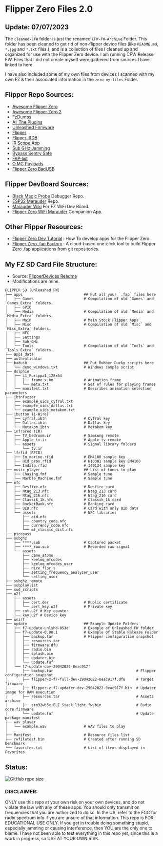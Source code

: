 # Flipper Zero Files 2.0

## Update: 07/07/2023

The `cleaned-CFW` folder is just the renamed `CFW-FW-Archive` Folder. This folder has been cleaned to get rid of non-flipper device files (like `README.md`, `*.jpg` and `*.txt` files.), and is a collection of files I cleaned up and organized for use with the Flipper Zero device. I am running CFW Release FW. Files that I did not create myself were gathered from sources I have linked to here.

I have also included some of my own files from devices I scanned with my own FZ & their associated information in the `zero-my-files` Folder.

## Flipper Repo Sources: 

 - [Awesome Flipper Zero](https://github.com/djsime1/awesome-flipperzero)
 - [Awesome Flipper Zero 2](https://github.com/CyberSecurityUP/awesome-flipperzero2)
 - [FzDumps](https://github.com/Z3BRO/FzDumps)
 - [All The Plugins](https://github.com/xMasterX/all-the-plugins)
 - [Unleashed Firmware](https://github.com/DarkFlippers/unleashed-firmware)
 - [Flipper](https://github.com/UberGuidoZ/Flipper)
 - [Flipper IRDB](https://github.com/UberGuidoZ/Flipper-IRDB)
 - [IR Scope App](https://github.com/kallanreed/unleashed-firmware/releases/tag/v1.0.0.0)
 - [Sub GHz Jamming](https://github.com/SHUR1K-N/Flipper-Zero-Sub-GHz-Jamming-Files)
 - [Bypass Sentry Safe](https://github.com/H4ckd4ddy/bypass-sentry-safe)
 - [FAP-list](https://github.com/playmean/fap-list)
 - [O.MG Payloads](https://github.com/hak5/omg-payloads)
 - [Flipper Zero BadUSB](https://github.com/I-Am-Jakoby/Flipper-Zero-BadUSB)

## Flipper DevBoard Sources:

 - [Black Magic Probe](https://github.com/blackmagic-debug/blackmagic) Debugger Repo.
 - [ESP32 Marauder](https://github.com/justcallmekoko/ESP32Marauder) Repo.
 - [Marauder Wiki](https://github.com/justcallmekoko/ESP32Marauder/wiki/flipper-zero) For FZ WiFi Dev Board.
 - [Flipper Zero WiFi Marauder](https://github.com/0xchocolate/flipperzero-wifi-marauder) Companion App.

## Other Flipper Resources:
 
 - [Flipper Zero Dev Tutorial](https://github.com/m1ch3al/flipper-zero-dev-tutorial/tree/main) : How To develop apps for the Flipper Zero.
 - [Flipper Zero .fap Factory](https://flipc.org/build) : A cloud-based one-click tool to build Flipper Zero .fap applications from git repositories.

## My FZ SD Card File Structure:

 - Source: [FlipperDevices Readme](https://github.com/flipperdevices/flipperzero-sd-card-examples/blob/dev/README.md)
 - Modifications are mine.

```
FLIPPER SD (Unleashed FW)
├── apps                            ## Put all your `.fap` files here
│   ├── Games                       # Compilation of old `Games` and `Games_Extra` folders.
│   ├── GPIO
│   ├── Media                       # Compilation of old `Media` and `Media_Extra` folders.
│   ├── Main                        # Main Stock Flipper Apps
│   ├── Misc                        # Compilation of old `Misc` and `Misc_Extra` folders.
│   ├── NFC                         
│   ├── Settings
│   ├── Sub-GHz
│   └── Tools                       # Compilation of old `Tools` and `Tools_Extra` folders.
├── apps_data
├── authenticator
├── badusb                          ## Put Rubber Ducky scripts here
│   └── demo_windows.txt            # Windows sample script
├── dolphin
│   ├── L1_Furippa1_128x64
│   │   ├── frame_x.bm              # Animation frame
│   │   └── meta.txt                # Set of rules for playing frames
│   └── manifest.txt                # Describes animation selection parameters
├── ibtnfuzzer
│   ├── example_uids_cyfral.txt
│   ├── example_uids_dallas.txt
│   └── example_uids_metakom.txt
├── ibutton (1-Wire)
│   ├── Cyfral.ibtn                 # Cyfral key
│   ├── Dallas.ibtn                 # Dallas key
│   └── Metakom.ibtn                # Metakom key
├── infrared (IR)
│   ├── TV_bedroom.ir               # Samsung remote
│   ├── Apple_tv.ir                 # Apple tv remote
│   └── assets                      # Signal library folders
│       └── tv.ir
├── lfrfid (RFID)
│   ├── Em_marine.rfid              # EM4100 sample key 
│   ├── Hid_prox.rfid               # H10301 sample key EM4100
│   └── Indala.rfid                 # I40134 sample key
├── music_player                    ## List of tunes to play
│   ├── Chasing.fmf                 # Sample tune
│   └── Marble_Machine.fmf          # Sample tune
├── nfc
│   ├── Desfire.nfc                 # Desfire card
│   ├── Ntag_213.nfc                # Ntag_213 card
│   ├── Ntag_216.nfc                # Ntag_216 card
│   ├── Classik_1k.nfc              # Classik_1k card
│   ├── RocketBank.nfc              # Banking card
│   ├── UID.nfc                     # Card with only UID data
│   └── assets                      # NFC libraries
│       ├── aid.nfc
│       ├── country_code.nfc
│       ├── currency_code.nfc
│       └── mf_classic_dict.nfc
├── picopass
├── subghz
│   ├── ****.sub                    # Captured packet
│   ├── ****_raw.sub                # Recorded raw signal
│   └── assets
│       ├── came_atomo
│       ├── keeloq_mfcodes
│       ├── keeloq_mfcodes_user
│       ├── nice_flor_s
│       ├── setting_frequency_analyzer_user
│       └── setting_user
├── subghz_remote
├── subplaylist
├── swd_scripts
├── u2f
│   ├── assets
│   │   ├── cert.der                # Public certificate
│   │   └── cert_key.u2f            # Private key
│   ├── cnt.u2f # Key counter
│   └── key.u2f # Device key
├── unirf
├── update                          ## Example Update Folders
│   ├── f7-update-unlshd-053e       # Example of Unleashed FW folder
│   ├── f7-update-0.80.1            # Example Of Stable Release Folder
│   │   ├── backup.tar              # Flipper configuration snapshot
│   │   ├── resources.tar 
│   │   ├── firmware.dfu
│   │   ├── radio.bin
│   │   ├── splash.bin
│   │   ├── updater.bin
│   │   └── update.fuf     
│   └── f7-update-dev-29042022-0eac917f
│       ├── backup.tar                                      # Flipper configuration snapshot
│       ├── flipper-z-f7-full-dev-29042022-0eac917f.dfu     # Target firmware 
│       ├── flipper-z-f7-updater-dev-29042022-0eac917f.bin  # Updater image for RAM execution
│       ├── resources.tar                                   # Assets archive
│       ├── stm32wb5x_BLE_Stack_light_fw.bin                # Radio core firmware
│       └── update.fuf                                      # Update package manifest
├── wav_player
│   └── example.wav                 # WAV files to play
│
├── Manifest                        # Resource files list
├── rwfiletest.bin                  # Created after running SD benchmark
└── favorites.txt                   # List of items displayed in Favorites
```

## Status:

![GitHub repo size](https://img.shields.io/github/repo-size/ADolbyB/flipper-zero-files?label=Repo%20Size&logo=github)

### DISCLAIMER:

ONLY use this repo at your own risk on your own devices, and do not violate the law with any of these apps. You should only transmit on frequencies that you are authorized to do so. In the US, refer to the FCC for radio spectrum info if you are unsure of that information. This repo is FOR EDUCATIONAL USE ONLY. If you get in trouble doing something stupid, especially jamming or causing interference, then YOU are the only one to blame. I have not been able to test everything in this repo yet, since this is a work in progress, so USE AT YOUR OWN RISK.
